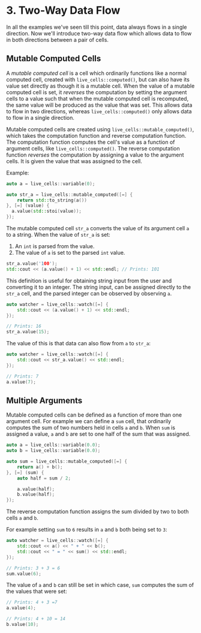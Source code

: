 # 3. Two-Way Data Flow

In all the examples we've seen till this point, data always flows in a
single direction. Now we'll introduce two-way data flow which allows
data to flow in both directions between a pair of cells.

## Mutable Computed Cells

A *mutable computed cell* is a cell which ordinarily functions like a
normal computed cell, created with `live_cells::computed()`, but can
also have its value set directly as though it is a mutable cell. When
the value of a mutable computed cell is set, it *reverses* the
computation by setting the argument cells to a value such that when
the mutable computed cell is recomputed, the same value will be
produced as the value that was set. This allows data to flow in two
directions, whereas `live_cells::computed()` only allows data to flow
in a single direction.

Mutable computed cells are created using
`live_cells::mutable_computed()`, which takes the computation function
and reverse computation function. The computation function computes
the cell's value as a function of argument cells, like
`live_cells::computed()`. The reverse computation function *reverses*
the computation by assigning a value to the argument cells. It is
given the value that was assigned to the cell.

Example:

```cpp
auto a = live_cells::variable(0);

auto str_a = live_cells::mutable_computed([=] {
    return std::to_string(a())
}, [=] (value) {
  a.value(std::stoi(value));
});
```

The mutable computed cell `str_a` converts the value of its argument
cell `a` to a string. When the value of `str_a` is set:

1. An `int` is parsed from the value.
2. The value of `a` is set to the parsed `int` value.

```cpp
str_a.value('100');
std::cout << (a.value() + 1) << std::endl; // Prints: 101
```

This definition is useful for obtaining string input from the user and
converting it to an integer. The string input, can be assigned
directly to the `str_a` cell, and the parsed integer can be observed
by observing `a`.

```cpp
auto watcher = live_cells::watch([=] {
    std::cout << (a.value() + 1) << std::endl;
});

// Prints: 16
str_a.value(15);
```

The value of this is that data can also flow from `a` to `str_a`:

```cpp
auto watcher = live_cells::watch([=] {
    std::cout << str_a.value() << std::endl;
});

// Prints: 7
a.value(7);
```

## Multiple Arguments

Mutable computed cells can be defined as a function of more than one
argument cell. For example we can define a `sum` cell, that ordinarily
computes the sum of two numbers held in cells `a` and `b`. When `sum`
is assigned a value, `a` and `b` are set to one half of the sum that
was assigned.

```cpp
auto a = live_cells::variable(0.0);
auto b = live_cells::variable(0.0);

auto sum = live_cells::mutable_computed([=] {
    return a() + b();
}, [=] (sum) {
    auto half = sum / 2;

    a.value(half);
    b.value(half);
});
```

The reverse computation function assigns the sum divided by two to
both cells `a` and `b`.

For example setting `sum` to `6` results in `a` and `b` both being set
to `3`:

```cpp
auto watcher = live_cells::watch([=] {
    std::cout << a() << " + " << b();
    std::cout << " = " << sum() << std::endl;
});

// Prints: 3 + 3 = 6
sum.value(6);
```

The value of `a` and `b` can still be set in which case, `sum`
computes the sum of the values that were set:

```cpp
// Prints: 4 + 3 =7
a.value(4);

// Prints: 4 + 10 = 14
b.value(10);
```
